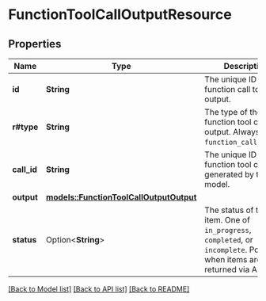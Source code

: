 # FunctionToolCallOutputResource

## Properties

Name | Type | Description | Notes
------------ | ------------- | ------------- | -------------
**id** | **String** | The unique ID of the function call tool output.  | 
**r#type** | **String** | The type of the function tool call output. Always `function_call_output`.  | 
**call_id** | **String** | The unique ID of the function tool call generated by the model.  | 
**output** | [**models::FunctionToolCallOutputOutput**](FunctionToolCallOutput_output.md) |  | 
**status** | Option<**String**> | The status of the item. One of `in_progress`, `completed`, or `incomplete`. Populated when items are returned via API.  | [optional]

[[Back to Model list]](../README.md#documentation-for-models) [[Back to API list]](../README.md#documentation-for-api-endpoints) [[Back to README]](../README.md)


